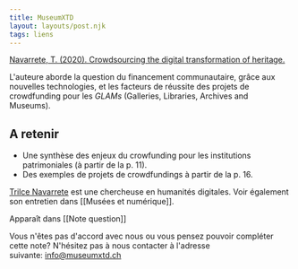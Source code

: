 ```yaml
---
title: MuseumXTD
layout: layouts/post.njk
tags: liens
---
```

[Navarrete, T. (2020). Crowdsourcing the digital transformation of heritage.](https://repub.eur.nl/pub/133477)

L'auteure aborde la question du financement communautaire, grâce aux nouvelles technologies, et les facteurs de réussite des projets de crowdfunding pour les *GLAMs* (Galleries, Libraries, Archives and Museums). 

## A retenir
- Une synthèse des enjeux du crowfunding pour les institutions patrimoniales (à partir de la p. 11). 
- Des exemples de projets de crowdfundings à partir de la p. 16. 

  
[Trilce Navarrete](https://trilcenavarrete.com/) est une chercheuse en humanités digitales. Voir également son entretien dans [[Musées et numérique]]. 


Apparaît dans [[Note question]]

Vous n'êtes pas d'accord avec nous ou vous pensez pouvoir compléter cette note? N'hésitez pas à nous contacter à l'adresse suivante: [info@museumxtd.ch](mailto:info@museumxtd.ch)